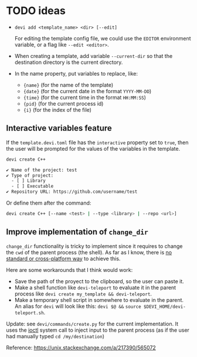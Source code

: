# TODO ideas

- `devi add <template_name> <dir> [--edit]`

  For editing the template config file, we could use the `EDITOR`
  environment variable, or a flag like `--edit <editor>`.

- When creating a template, add variable `--current-dir` so that the
  destination directory is the current directory.

- In the name property, put variables to replace, like:
  - `{name}` (for the name of the template)
  - `{date}` (for the current date in the format `YYYY-MM-DD`)
  - `{time}` (for the current time in the format `HH:MM:SS`)
  - `{pid}` (for the current process id)
  - `{i}` (for the index of the file)

## Interactive variables feature

If the `template.devi.toml` file has the `interactive` property set to
`true`, then the user will be prompted for the values of the variables
in the template.

```sh
devi create C++

✔️ Name of the project: test
✔️ Type of project:
  - [ ] Library
  - [ ] Executable
✔️ Repository URL: https://github.com/username/test
```

Or define them after the command:

```sh
devi create C++ [--name <test> | --type <library> | --repo <url>]
```

## Improve implementation of `change_dir`

`change_dir` functionality is tricky to implement since it requires to change the
`cwd` of the parent process (the shell). As far as I know, there is
[no standard or cross-platform way](https://stackoverflow.com/questions/2375003/how-do-i-set-the-working-directory-of-the-parent-process)
to achieve this.

Here are some workarounds that I think would work:

- Save the path of the proyect to the clipboard, so the user can paste it.
- Make a shell function like `devi-teleport` to evaluate it in the
  parent process like `devi create my_template && devi-teleport`.
- Make a temporary shell script in somewhere to evaluate in the parent.
  An alias for `devi` will look like this: `devi $@ &&`
  `source $DEVI_HOME/devi-teleport.sh`.

Update: see `devi/commands/create.py` for the current implementation. It uses
the [ioctl](https://docs.python.org/3/library/fcntl.html#fcntl.ioctl) system
call to inject input to the parent process (as if the user had manually typed
`cd /my/destination`)

Reference: https://unix.stackexchange.com/a/217390/565072
